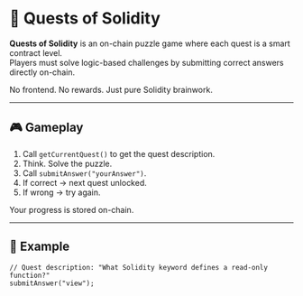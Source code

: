 # 🧩 Quests of Solidity      
      
**Quests of Solidity** is an on-chain puzzle game where each quest is a smart contract level.      
Players must solve logic-based challenges by submitting correct answers directly on-chain.   
         
No frontend. No rewards. Just pure Solidity brainwork.    
     
---      
      
## 🎮 Gameplay  
    
1. Call `getCurrentQuest()` to get the quest description.    
2. Think. Solve the puzzle.   
3. Call `submitAnswer("yourAnswer")`.    
4. If correct → next quest unlocked.   
5. If wrong → try again.   
     
Your progress is stored on-chain.    
   
---    
   
## 🔐 Example  
   
```solidity   
// Quest description: "What Solidity keyword defines a read-only function?" 
submitAnswer("view");
